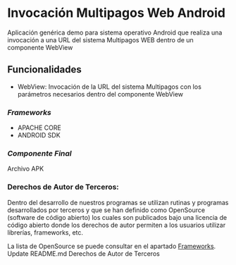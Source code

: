 # Invocación Multipagos Web Android

Aplicación genérica demo para sistema operativo Android que realiza una invocación a una URL del sistema Multipagos WEB dentro de un componente WebView

## Funcionalidades
* WebView: Invocación de la URL del sistema Multipagos con los parámetros necesarios dentro del componente WebView


### _Frameworks_
* APACHE CORE
* ANDROID SDK

### _Componente Final_
Archivo APK

### Derechos de Autor de Terceros:
Dentro del desarrollo de nuestros programas se utilizan rutinas y programas desarrollados por terceros y que se han definido como OpenSource (software de código abierto) los cuales son publicados bajo una licencia de código abierto donde los derechos de autor permiten a los usuarios utilizar librerías, frameworks, etc.

La lista de OpenSource se puede consultar en el apartado [Frameworks](#Frameworks).
Update README.md
Derechos de Autor de Terceros


